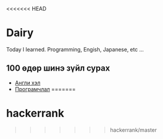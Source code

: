 <<<<<<< HEAD
# Dairy

Today I learned. Programming, Engish, Japanese, etc ...

## 100 өдөр шинэ зүйл сурах

- [Англи хэл](/100dayofx/english)
- [Програмчлал](/100dayofx/code)
=======
# hackerrank
>>>>>>> hackerrank/master

